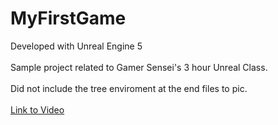 # MyFirstGame

Developed with Unreal Engine 5 \
\
Sample project related to Gamer Sensei's 3 hour Unreal Class. \
\
Did not include the tree enviroment at the end files to pic. \
\
[Link to Video](https://www.youtube.com/watch?v=1XjgLKrb4_M])
